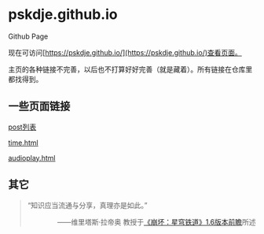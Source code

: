 # pskdje.github.io

Github Page

现在可访问[https://pskdje.github.io/](https://pskdje.github.io/)查看页面。

主页的各种链接不完善，以后也不打算好好完善（就是藏着）。所有链接在仓库里都找得到。

## 一些页面链接

[post列表](https://pskdje.github.io/posts/list/)

[time.html](https://pskdje.github.io/assets/time.html)

[audioplay.html](https://pskdje.github.io/assets/audioplay.html)

## 其它

> <span title="知识理应共享，信息亦是如此。">“知识应当流通与分享，真理亦是如此。”</span>
> 
> <p style="text-align:end;">——维里塔斯·拉帝奥 教授于<a target="_blank" href="https://www.bilibili.com/video/BV1si4y1e7GL/?t=1800" referrerpolicy="no-referrer">《崩坏：星穹铁道》1.6版本前瞻</a>所述</p>

